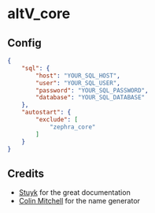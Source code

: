# altV_core

## Config
```json
{
    "sql": {
        "host": "YOUR_SQL_HOST",
        "user": "YOUR_SQL_USER",
        "password": "YOUR_SQL_PASSWORD",
        "database": "YOUR_SQL_DATABASE"
    },
    "autostart": {
        "exclude": [
            "zephra_core"
        ]
    }
}
```

## Credits
* [Stuyk](https://github.com/Stuyk) for the great documentation
* [Colin Mitchell](https://muffinlabs.com) for the name generator
